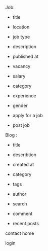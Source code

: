 Job:
- title
- location
- job type
- description
- published at
- vacancy
- salary
- category
- experience
- gender

- apply for a job
- post job

Blog :
- title
- describtion
- created at 
- category
- tags
- author

- search
- comment
- recent posts

contact
home

login

